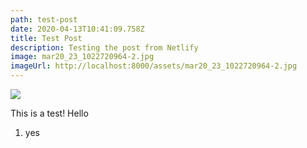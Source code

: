 ```yaml
---
path: test-post
date: 2020-04-13T10:41:09.758Z
title: Test Post
description: Testing the post from Netlify
image: mar20_23_1022720964-2.jpg
imageUrl: http://localhost:8000/assets/mar20_23_1022720964-2.jpg
---
```



![](/assets/mar20_23_1022720964-2.jpg)



This is a test! Hello

1. yes